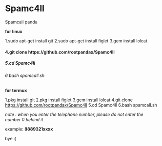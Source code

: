 # Spamc4ll 

Spamcall panda 

<b>for linux</b>



<a>1.sudo apt-get install git</a>
<a>2.sudo apt-get install figlet</a>
<c>3.gem install lolcat</c>
<h4>4.git clone https://github.com/rootpandax/Spamc4ll</h4>
<h5>5.cd Spamc4ll</h5>
<h6>6.bash spamcall.sh</h6>

<b>for termux</b>



<h7>1.pkg install git</h7>
<h8>2.pkg install figlet</h8>
<h9>3.gem install lolcat</h9>
<h10>4.git clone https://github.com/rootpandax/Spamc4ll</h10>
<h11>5.cd Spamc4ll</h11>
<h12>6.bash spamcall.sh</h12>

<i>note : when you enter the telephone number, please do not enter the number 0 behind it</i> 

example:
<b>8889321xxxx</b>

<h13>bye :)</h13>
